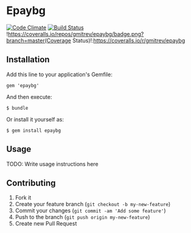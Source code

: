 # Epaybg
[![Code Climate](https://codeclimate.com/github/gmitrev/epaybg.png)](https://codeclimate.com/github/gmitrev/epaybg)
[![Build Status](https://travis-ci.org/gmitrev/epaybg.png?branch=master)](https://travis-ci.org/gmitrev/epaybg)
!https://coveralls.io/repos/gmitrev/epaybg/badge.png?branch=master(Coverage Status)!:https://coveralls.io/r/gmitrev/epaybg

## Installation

Add this line to your application's Gemfile:

    gem 'epaybg'

And then execute:

    $ bundle

Or install it yourself as:

    $ gem install epaybg

## Usage

TODO: Write usage instructions here

## Contributing

1. Fork it
2. Create your feature branch (`git checkout -b my-new-feature`)
3. Commit your changes (`git commit -am 'Add some feature'`)
4. Push to the branch (`git push origin my-new-feature`)
5. Create new Pull Request
